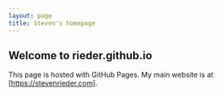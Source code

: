 ```yaml
---
layout: page
title: Steven's homepage
---
```

## Welcome to rieder.github.io

This page is hosted with GitHub Pages.
My main website is at [https://stevenrieder.com].
